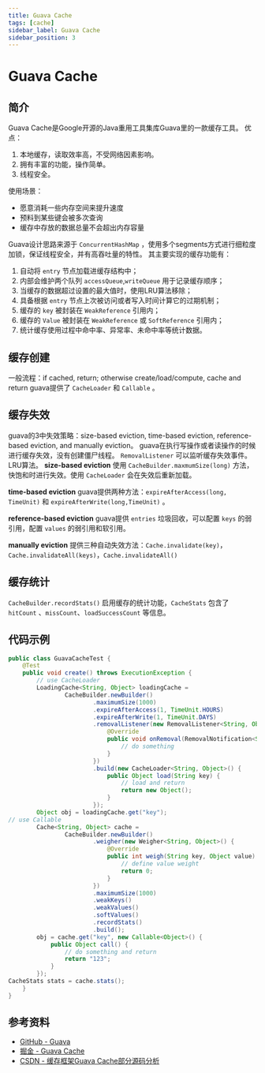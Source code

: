 ```yaml
---
title: Guava Cache
tags: [cache]
sidebar_label: Guava Cache
sidebar_position: 3
---
```


# Guava Cache

## 简介

Guava Cache是Google开源的Java重用工具集库Guava里的一款缓存工具。
优点：
1. 本地缓存，读取效率高，不受网络因素影响。
2. 拥有丰富的功能，操作简单。
3. 线程安全。

使用场景：
* 愿意消耗一些内存空间来提升速度
* 预料到某些键会被多次查询
* 缓存中存放的数据总量不会超出内存容量

Guava设计思路来源于 `ConcurrentHashMap` ，使用多个segments方式进行细粒度加锁，保证线程安全，并有高吞吐量的特性。
其主要实现的缓存功能有：
1. 自动将 `entry` 节点加载进缓存结构中；
2. 内部会维护两个队列 `accessQueue`,`writeQueue` 用于记录缓存顺序；
3. 当缓存的数据超过设置的最大值时，使用LRU算法移除；
4. 具备根据 `entry` 节点上次被访问或者写入时间计算它的过期机制；
5. 缓存的 `key` 被封装在 `WeakReference` 引用内；
6. 缓存的 `Value` 被封装在 `WeakReference` 或 `SoftReference` 引用内；
7. 统计缓存使用过程中命中率、异常率、未命中率等统计数据。

## 缓存创建

一般流程：if cached, return; otherwise create/load/compute, cache and return
guava提供了 `CacheLoader` 和 `Callable` 。

## 缓存失效

guava的3中失效策略：size-based eviction, time-based eviction, reference-based eviction, and manually eviction。
guava在执行写操作或者读操作的时候进行缓存失效，没有创建僵尸线程。 `RemovalListener` 可以监听缓存失效事件。
LRU算法。
**size-based eviction**
使用 `CacheBuilder.maxmumSize(long)` 方法，快饱和时进行失效。使用 `CacheLoader` 会在失效后重新加载。

**time-based eviction**
guava提供两种方法：`expireAfterAccess(long, TimeUnit)` 和 `expireAfterWrite(long,TimeUnit)` 。

**reference-based eviction**
guava提供 `entries` 垃圾回收，可以配置 `keys` 的弱引用，配置 `values` 的弱引用和软引用。

**manually eviction**
提供三种自动失效方法：`Cache.invalidate(key)`，`Cache.invalidateAll(keys)`，`Cache.invalidateAll()`

## 缓存统计

`CacheBuilder.recordStats()` 启用缓存的统计功能，`CacheStats` 包含了 `hitCount` 、`missCount`、`loadSuccessCount` 等信息。

## 代码示例

```java
public class GuavaCacheTest {
    @Test
    public void create() throws ExecutionException {
        // use CacheLoader
        LoadingCache<String, Object> loadingCache =
                CacheBuilder.newBuilder()
                        .maximumSize(1000)
                        .expireAfterAccess(1, TimeUnit.HOURS)
                        .expireAfterWrite(1, TimeUnit.DAYS)
                        .removalListener(new RemovalListener<String, Object>() {
                            @Override
                            public void onRemoval(RemovalNotification<String, Object> notification) {
                                // do something
                            }
                        })
                        .build(new CacheLoader<String, Object>() {
                            public Object load(String key) {
                                // load and return
                                return new Object();
                            }
                        });
        Object obj = loadingCache.get("key");
// use Callable
        Cache<String, Object> cache =
                CacheBuilder.newBuilder()
                        .weigher(new Weigher<String, Object>() {
                            @Override
                            public int weigh(String key, Object value) {
                                // define value weight
                                return 0;
                            }
                        })
                        .maximumSize(1000)
                        .weakKeys()
                        .weakValues()
                        .softValues()
                        .recordStats()
                        .build();
        obj = cache.get("key", new Callable<Object>() {
            public Object call() {
                // do something and return
                return "123";
            }
        });
CacheStats stats = cache.stats();
    }
}
```

## 参考资料

* [GitHub - Guava](https://github.com/google/guava)
* [掘金 - Guava Cache](https://juejin.im/post/5c24b7e0e51d451c82526a11)
* [CSDN - 缓存框架Guava Cache部分源码分析](https://blog.csdn.net/zjccsg/article/details/51932252)